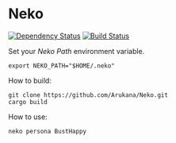 # Neko

[![Dependency Status](https://dependencyci.com/github/adjivas/Neko/badge)](https://dependencyci.com/github/adjivas/Neko)
[![Build Status](https://travis-ci.org/Arukana/Neko.svg?branch=master)](https://travis-ci.org/Arukana/Neko)


Set your *Neko Path* environment variable.
```shell
export NEKO_PATH="$HOME/.neko"
```

How to build:
```shell
git clone https://github.com/Arukana/Neko.git
cargo build
```

How to use:
```shell
neko persona BustHappy
```
